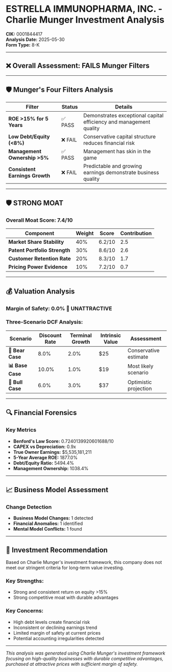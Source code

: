# ESTRELLA IMMUNOPHARMA, INC. - Charlie Munger Investment Analysis

**CIK:** 0001844417  
**Analysis Date:** 2025-05-30  
**Form Type:** 8-K

---

## ❌ **Overall Assessment: FAILS Munger Filters**

---

## 🛡️ **Munger's Four Filters Analysis**

| Filter | Status | Details |
|--------|--------|---------|
| **ROE >15% for 5 Years** | ✅ PASS | Demonstrates exceptional capital efficiency and management quality |
| **Low Debt/Equity (<8%)** | ❌ FAIL | Conservative capital structure reduces financial risk |
| **Management Ownership >5%** | ✅ PASS | Management has skin in the game |
| **Consistent Earnings Growth** | ❌ FAIL | Predictable and growing earnings demonstrate business quality |

---

## 🛡️ **STRONG MOAT**

### **Overall Moat Score: 7.4/10**

| Component | Weight | Score | Contribution |
|-----------|--------|-------|--------------|
| **Market Share Stability** | 40% | 6.2/10 | 2.5 |
| **Patent Portfolio Strength** | 30% | 8.6/10 | 2.6 |
| **Customer Retention Rate** | 20% | 8.3/10 | 1.7 |
| **Pricing Power Evidence** | 10% | 7.2/10 | 0.7 |

---

## 💰 **Valuation Analysis**

### **Margin of Safety: 0.0% 🔴 **UNATTRACTIVE****

### Three-Scenario DCF Analysis:

| Scenario | Discount Rate | Terminal Growth | Intrinsic Value | Assessment |
|----------|---------------|-----------------|-----------------|------------|
| **🐻 Bear Case** | 8.0% | 2.0% | $25 | Conservative estimate |
| **📊 Base Case** | 10.0% | 1.0% | $19 | Most likely scenario |
| **🚀 Bull Case** | 6.0% | 3.0% | $37 | Optimistic projection |

---

## 🔍 **Financial Forensics**

### Key Metrics
- **Benford's Law Score:** 0.7240139920601688/10
- **CAPEX vs Depreciation:** 0.9x
- **True Owner Earnings:** $5,535,181,211
- **5-Year Average ROE:** 1877.0%
- **Debt/Equity Ratio:** 5494.4%
- **Management Ownership:** 1038.4%

---

## 📈 **Business Model Assessment**

### Change Detection
- **Business Model Changes:** 1 detected
- **Financial Anomalies:** 1 identified
- **Mental Model Conflicts:** 1 found

---

## 🎯 **Investment Recommendation**

Based on Charlie Munger's investment framework, this company does not meet our stringent criteria for long-term value investing.

### Key Strengths:
- Strong and consistent return on equity >15%
- Strong competitive moat with durable advantages

### Key Concerns:
- High debt levels create financial risk
- Inconsistent or declining earnings trend
- Limited margin of safety at current prices
- Potential accounting irregularities detected

---

*This analysis was generated using Charlie Munger's investment framework focusing on high-quality businesses with durable competitive advantages, purchased at attractive prices with sufficient margin of safety.*
